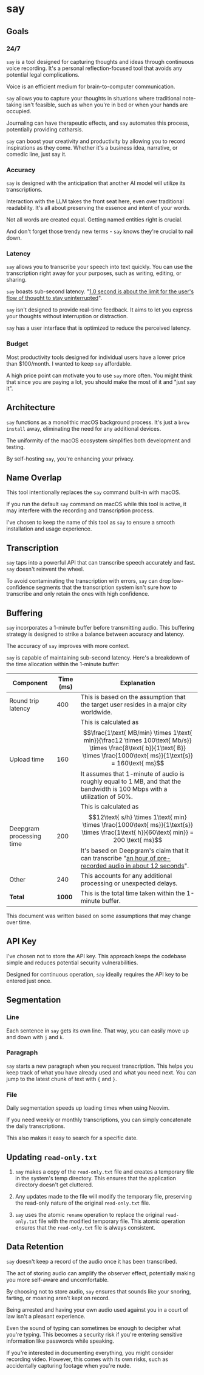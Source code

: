 # say

## Goals

### 24/7

`say` is a tool designed for capturing thoughts and ideas through continuous voice recording. It's a personal reflection-focused tool that avoids any potential legal complications.

Voice is an efficient medium for brain-to-computer communication.

`say` allows you to capture your thoughts in situations where traditional note-taking isn't feasible, such as when you're in bed or when your hands are occupied.

Journaling can have therapeutic effects, and `say` automates this process, potentially providing catharsis.

`say` can boost your creativity and productivity by allowing you to record inspirations as they come. Whether it's a business idea, narrative, or comedic line, just say it.

### Accuracy

`say` is designed with the anticipation that another AI model will utilize its transcriptions.

Interaction with the LLM takes the front seat here, even over traditional readability. It's all about preserving the essence and intent of your words.

Not all words are created equal. Getting named entities right is crucial.

And don't forget those trendy new terms - `say` knows they're crucial to nail down.

### Latency

`say` allows you to transcribe your speech into text quickly. You can use the transcription right away for your purposes, such as writing, editing, or sharing.

`say` boasts sub-second latency. "[1.0 second is about the limit for the user's flow of thought to stay uninterrupted](https://www.nngroup.com/articles/response-times-3-important-limits/#:~:text=1.0%20second%20is%20about%20the%20limit%20for%20the%20user's%20flow%20of%20thought%20to%20stay%20uninterrupted)".

`say` isn't designed to provide real-time feedback. It aims to let you express your thoughts without interruption or distraction.

`say` has a user interface that is optimized to reduce the perceived latency.

### Budget

Most productivity tools designed for individual users have a lower price than $100/month. I wanted to keep `say` affordable.

A high price point can motivate you to use `say` more often. You might think that since you are paying a lot, you should make the most of it and "just say it".

## Architecture

`say` functions as a monolithic macOS background process. It's just a `brew install` away, eliminating the need for any additional devices.

The uniformity of the macOS ecosystem simplifies both development and testing.

By self-hosting `say`, you're enhancing your privacy.

## Name Overlap

This tool intentionally replaces the `say` command built-in with macOS.

If you run the default `say` command on macOS while this tool is active, it may interfere with the recording and transcription process.

I've chosen to keep the name of this tool as `say` to ensure a smooth installation and usage experience.

## Transcription

`say` taps into a powerful API that can transcribe speech accurately and fast. `say` doesn't reinvent the wheel.

To avoid contaminating the transcription with errors, `say` can drop low-confidence segments that the transcription system isn't sure how to transcribe and only retain the ones with high confidence.

## Buffering

`say` incorporates a 1-minute buffer before transmitting audio. This buffering strategy is designed to strike a balance between accuracy and latency.

The accuracy of `say` improves with more context. 

`say` is capable of maintaining sub-second latency. Here's a breakdown of the time allocation within the 1-minute buffer:

| Component                | Time (ms) | Explanation                                                                                                                                                                                                                                                                                                                                  |
| ------------------------ | --------- | ------------------------------------------------------------------------------------------------------------------------------------------------------------------------------------------------------------------------------------------------------------------------------------------------------------------------------------------ |
| Round trip latency       | 400       | This is based on the assumption that the target user resides in a major city worldwide.                                                                                                                                                                                                                                                     |
| Upload time              | 160       | This is calculated as $$\frac{1\text{ MB/min} \times 1\text{ min}}{\frac12 \times 100\text{ Mb/s}} \times \frac{8\text{ b}}{1\text{ B}} \times \frac{1000\text{ ms}}{1\text{s}} = 160\text{ ms}$$ It assumes that 1-minute of audio is roughly equal to 1 MB, and that the bandwidth is 100 Mbps with a utilization of 50%.                 |
| Deepgram processing time | 200       | This is calculated as $$12\text{ s/h} \times 1\text{ min} \times \frac{1000\text{ ms}}{1\text{s}} \times \frac{1\text{ h}}{60\text{ min}} = 200 \text{ ms}$$ It's based on Deepgram's claim that it can transcribe "[an hour of pre-recorded audio in about 12 seconds](https://deepgram.com/#:~:text=an%20hour%20of%20pre-recorded%20audio%20in%20about%2012%20seconds)". |
| Other                    | 240       | This accounts for any additional processing or unexpected delays.                                                                                                                                                                                                                                                                           |
| **Total**                | **1000**      | This is the total time taken within the 1-minute buffer.                                                                                                                                                                                                                                                                                     |

This document was written based on some assumptions that may change over time.

## API Key

I've chosen not to store the API key. This approach keeps the codebase simple and reduces potential security vulnerabilities.

Designed for continuous operation, `say` ideally requires the API key to be entered just once.

## Segmentation

### Line

Each sentence in `say` gets its own line. That way, you can easily move up and down with `j` and `k`.

### Paragraph

`say` starts a new paragraph when you request transcription. This helps you keep track of what you have already used and what you need next. You can jump to the latest chunk of text with `{` and `}`.

### File

Daily segmentation speeds up loading times when using Neovim.

If you need weekly or monthly transcriptions, you can simply concatenate the daily transcriptions.

This also makes it easy to search for a specific date.

## Updating `read-only.txt`

1. `say` makes a copy of the `read-only.txt` file and creates a temporary file in the system's temp directory. This ensures that the application directory doesn't get cluttered.

2. Any updates made to the file will modify the temporary file, preserving the read-only nature of the original `read-only.txt` file.

3. `say` uses the atomic `rename` operation to replace the original `read-only.txt` file with the modified temporary file. This atomic operation ensures that the `read-only.txt` file is always consistent.

## Data Retention

`say` doesn't keep a record of the audio once it has been transcribed.

The act of storing audio can amplify the observer effect, potentially making you more self-aware and uncomfortable.

By choosing not to store audio, `say` ensures that sounds like your snoring, farting, or moaning aren't kept on record.

Being arrested and having your own audio used against you in a court of law isn't a pleasant experience.

Even the sound of typing can sometimes be enough to decipher what you're typing. This becomes a security risk if you're entering sensitive information like passwords while speaking.

If you're interested in documenting everything, you might consider recording video. However, this comes with its own risks, such as accidentally capturing footage when you're nude.
